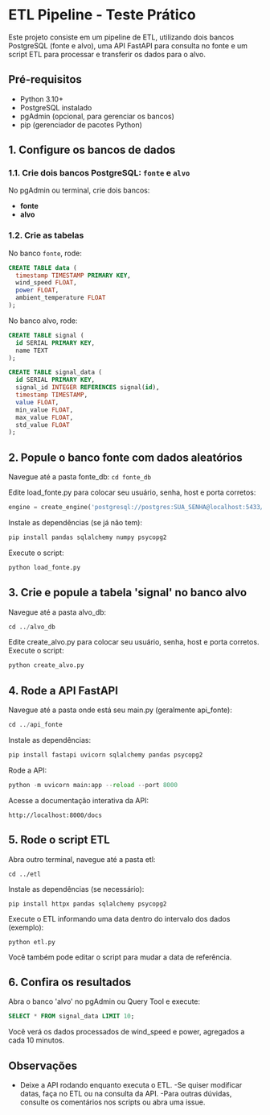 # ETL Pipeline - Teste Prático

Este projeto consiste em um pipeline de ETL, utilizando dois bancos PostgreSQL (fonte e alvo), uma API FastAPI para consulta no fonte e um script ETL para processar e transferir os dados para o alvo.

## Pré-requisitos

- Python 3.10+
- PostgreSQL instalado
- pgAdmin (opcional, para gerenciar os bancos)
- pip (gerenciador de pacotes Python)

## 1. Configure os bancos de dados

### 1.1. Crie dois bancos PostgreSQL: `fonte` e `alvo`
No pgAdmin ou terminal, crie dois bancos:
- **fonte**
- **alvo**

### 1.2. Crie as tabelas
No banco `fonte`, rode:
```sql
CREATE TABLE data (
  timestamp TIMESTAMP PRIMARY KEY,
  wind_speed FLOAT,
  power FLOAT,
  ambient_temperature FLOAT
);
```
No banco alvo, rode:
```sql
CREATE TABLE signal (
  id SERIAL PRIMARY KEY,
  name TEXT
);

CREATE TABLE signal_data (
  id SERIAL PRIMARY KEY,
  signal_id INTEGER REFERENCES signal(id),
  timestamp TIMESTAMP,
  value FLOAT,
  min_value FLOAT,
  max_value FLOAT,
  std_value FLOAT
);
```

## 2. Popule o banco fonte com dados aleatórios
Navegue até a pasta fonte_db:
``` cd fonte_db ```

Edite load_fonte.py para colocar seu usuário, senha, host e porta corretos:
```python
engine = create_engine('postgresql://postgres:SUA_SENHA@localhost:5433/fonte')
```

Instale as dependências (se já não tem):
```python
pip install pandas sqlalchemy numpy psycopg2
```

Execute o script:
```python
python load_fonte.py
```

## 3. Crie e popule a tabela 'signal' no banco alvo
Navegue até a pasta alvo_db:
```python
cd ../alvo_db
```

Edite create_alvo.py para colocar seu usuário, senha, host e porta corretos.
Execute o script:
```python
python create_alvo.py
```

## 4. Rode a API FastAPI
Navegue até a pasta onde está seu main.py (geralmente api_fonte):
```python
cd ../api_fonte
```
Instale as dependências:
```python
pip install fastapi uvicorn sqlalchemy pandas psycopg2
```

Rode a API:
```python
python -m uvicorn main:app --reload --port 8000
```

Acesse a documentação interativa da API:
```
http://localhost:8000/docs
```

## 5. Rode o script ETL

Abra outro terminal, navegue até a pasta etl:
```
cd ../etl
```

Instale as dependências (se necessário):
```
pip install httpx pandas sqlalchemy psycopg2
```

Execute o ETL informando uma data dentro do intervalo dos dados (exemplo):
```
python etl.py
```

Você também pode editar o script para mudar a data de referência.


## 6. Confira os resultados

Abra o banco 'alvo' no pgAdmin ou Query Tool e execute:
```sql
SELECT * FROM signal_data LIMIT 10;
```

Você verá os dados processados de wind_speed e power, agregados a cada 10 minutos.


## Observações
- Deixe a API rodando enquanto executa o ETL.
-Se quiser modificar datas, faça no ETL ou na consulta da API.
-Para outras dúvidas, consulte os comentários nos scripts ou abra uma issue.

